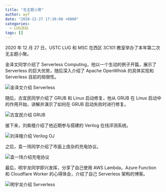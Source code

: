 ```yaml
---
title: "无主题小聚"
author: wyf
date: "2020-12-27 17:30:00 +0800"
categories:
  - LUG活动
tags: []
---
```


2020 年 12 月 27 日，USTC LUG 和 MSC 在西区 3C101 教室举办了本年第二次无主题小聚。

金泽文同学介绍了 Serverless Computing，他以一个生动的例子开篇，展示了 Serverless 的巨大优势，随后深入介绍了 Apache OpenWhisk 的具体实现和 Serverless 目前的局限性。

![金泽文介绍 Serverless](https://ftp.lug.ustc.edu.cn/weekly_party/2020.12.27_%E6%97%A0%E4%B8%BB%E9%A2%98%E5%B0%8F%E8%81%9A/Photos/_DSC2165.JPG)

随后，古宜民同学介绍了 GRUB 和 Linux 启动修复，他从 GRUB 在 Linux 启动中的作用开始，讲解并演示了如何在 GRUB 启动失败时进行修复。

![古宜民介绍 GRUB](https://ftp.lug.ustc.edu.cn/weekly_party/2020.12.27_%E6%97%A0%E4%B8%BB%E9%A2%98%E5%B0%8F%E8%81%9A/Photos/_DSC2246.JPG)

接下来，刘紫檀介绍了他近期参与搭建的 Verilog 在线评测系统。

![刘泽檀介绍 Verilog OJ](https://ftp.lug.ustc.edu.cn/weekly_party/2020.12.27_%E6%97%A0%E4%B8%BB%E9%A2%98%E5%B0%8F%E8%81%9A/Photos/_DSC2278.JPG)

之后，袁一玮同学介绍了市面上庞杂的充电协议。

![袁一玮介绍充电协议](https://ftp.lug.ustc.edu.cn/weekly_party/2020.12.27_%E6%97%A0%E4%B8%BB%E9%A2%98%E5%B0%8F%E8%81%9A/Photos/_DSC2290.JPG)

最后，明宇龙同学即兴发挥，分享了自己使用 AWS Lambda，Azure Function 和 Cloudflare Worker 的心得体会，介绍了自己 Serverless 架构的博客。

![明宇龙介绍 Serverless](https://ftp.lug.ustc.edu.cn/weekly_party/2020.12.27_%E6%97%A0%E4%B8%BB%E9%A2%98%E5%B0%8F%E8%81%9A/Photos/_DSC2318.JPG)
